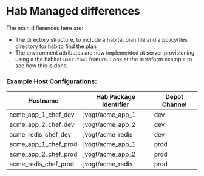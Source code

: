 # Hab Managed differences

The main differences here are:
* The directory structure, to include a habitat plan file and a policyfiles directory for hab to find the plan
* The environment attributes are now implemented at server provisioning using a the habitat `user.toml` feature.  Look at the terraform example to see how this is done.

### Example Host Configurations:
Hostname | Hab Package Identifier | Depot Channel
| --- | --- | --- |
acme_app_1_chef_dev | jvogt/acme_app_1 | dev
acme_app_2_chef_dev | jvogt/acme_app_2 | dev
acme_redis_chef_dev | jvogt/acme_redis | dev
acme_app_1_chef_prod | jvogt/acme_app_1 | prod
acme_app_2_chef_prod | jvogt/acme_app_2 | prod
acme_redis_chef_prod | jvogt/acme_redis | prod
